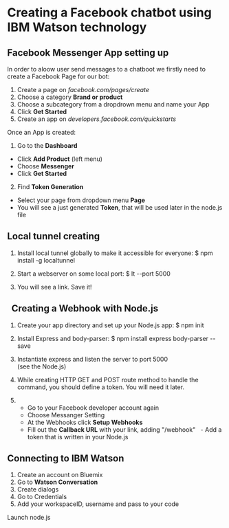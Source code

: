 # Creating a Facebook chatbot using IBM Watson technology 
 

Facebook Messenger App setting up
---------------------------------

In order to aloow user send messages to a chatboot we firstly need to create a Facebook Page for our bot:

1. Create a page on *facebook.com/pages/create*
2. Choose a category **Brand or product**
3. Choose a subcategory from a dropdrown menu and name your App
4. Click **Get Started**
5. Create an app on *developers.facebook.com/quickstarts*

Once an App is created:
1.   Go to the **Dashboard**
   - Click **Add Product** (left menu)
   - Choose **Messenger**
   - Click **Get Started**
   
  
2.   Find **Token Generation**
   - Select your page from dropdown menu **Page**
   - You will see a just generated **Token**, that will be used later in the node.js file
   
   
Local tunnel creating
---------------------

1. Install local tunnel globally to make it accessible for everyone:
$ npm install -g localtunnel

2. Start a webserver on some local port:
$ lt --port 5000

3. You will see a link. Save it!
 
   
Creating a Webhook with Node.js
-------------------------------

1. Create your app directory and set up your Node.js app:
$ npm init

2. Install Express and body-parser:
$ npm install express body-parser --save

3. Instantiate express and listen the server to port 5000\
(see the Node.js)

4. While creating HTTP GET and POST route method to handle the command, you should define a token. You will need it later.

5. - Go to your Facebook developer account again 
   - Choose Messanger Setting
   - At the Webhooks click **Setup Webhooks** 
   - Fill out the **Callback URL** with your link, adding "/webhook" 
   - Add a token that is written in your Node.js 


Connecting to IBM Watson 
------------------------

1. Create an account on Bluemix 
2. Go to **Watson Conversation**
3. Create dialogs
4. Go to Credentials
5. Add your workspaceID, username and pass to your code


Launch node.js 










